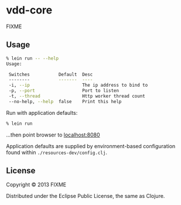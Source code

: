 # vdd-core

FIXME

## Usage

```bash
% lein run -- --help
Usage:

 Switches           Default  Desc
 --------           -------  ----
 -i, --ip                    The ip address to bind to
 -p, --port                  Port to listen
 -t, --thread                Http worker thread count
 --no-help, --help  false    Print this help
```

Run with application defaults:

```bash
% lein run
```
...then point browser to [localhost:8080](http://localhost:8080)

Application defaults are supplied by environment-based configuration
found within `./resources-dev/config.clj`.

## License

Copyright © 2013 FIXME

Distributed under the Eclipse Public License, the same as Clojure.
